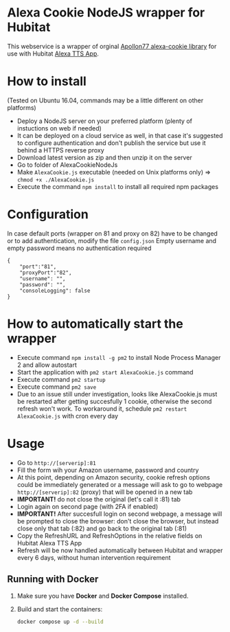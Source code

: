 ﻿# Alexa Cookie NodeJS wrapper for Hubitat
This webservice is a wrapper of orginal [Apollon77 alexa-cookie library](https://github.com/Apollon77/alexa-cookie) for use with Hubitat [Alexa TTS App](https://github.com/ogiewon/Hubitat/tree/master/Alexa%20TTS).

# How to install
(Tested on Ubuntu 16.04, commands may be a little different on other platforms)
- Deploy a NodeJS server on your preferred platform (plenty of instuctions on web if needed)
- It can be deployed on a cloud service as well, in that case it's suggested to configure authentication and don't publish the service but use it behind a HTTPS reverse proxy
- Download latest version as zip and then unzip it on the server
- Go to folder of AlexaCookieNodeJs
- Make ```AlexaCookie.js``` executable (needed on Unix platforms only) => ```chmod +x ./AlexaCookie.js```
- Execute the command ```npm install``` to install all required npm packages

# Configuration
In case default ports (wrapper on 81 and proxy on 82) have to be changed or to add authentication, modify the file ```config.json```
Empty username and empty password means no authentication required
```
{
	"port":"81",
	"proxyPort":"82",
	"username": "",
	"password": "",
	"consoleLogging": false
}
```

# How to automatically start the wrapper
- Execute command ```npm install -g pm2``` to install Node Process Manager 2 and allow autostart
- Start the application with ```pm2 start AlexaCookie.js``` command
- Execute command ```pm2 startup```
- Execute command ```pm2 save```
- Due to an issue still under investigation, looks like AlexaCookie.js must be restarted after getting succesfully 1 cookie, otherwise the second refresh won't work. To workaround it, schedule ```pm2 restart AlexaCookie.js``` with cron every day

# Usage
- Go to ```http://[serverip]:81```
- Fill the form wih your Amazon username, password and country
- At this point, depending on Amazon security, cookie refresh options could be immediately generated or a message will ask to go to webpage ```http://[serverip]:82``` (proxy) that will be opened in a new tab
- **IMPORTANT!** do not close the original (let's call it :81) tab
- Login again on second page (with 2FA if enabled)
- **IMPORTANT!** After succesfull login on second webpage, a message will be prompted to close the browser: don't close the browser, but instead close only that tab (:82) and go back to the original tab (:81)
- Copy the RefreshURL and RefreshOptions in the relative fields on Hubitat Alexa TTS App
- Refresh will be now handled automatically between Hubitat and wrapper every 6 days, without human intervention requirement

## Running with Docker

1. Make sure you have **Docker** and **Docker Compose** installed.

2. Build and start the containers:
   ```bash
   docker compose up -d --build
